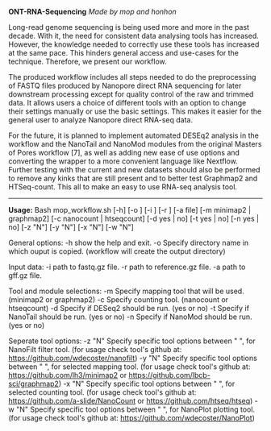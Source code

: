 **ONT-RNA-Sequencing**
_Made by mop and honhon_

Long-read genome sequencing is being used more and more in the past decade. With it, the need for consistent data analysing tools has increased. However, the knowledge needed to correctly use these tools has increased at the same pace. This hinders general access and use-cases for the technique. Therefore, we present our workflow.

The produced workflow includes all steps needed to do the preprocessing of FASTQ files produced by Nanopore direct RNA sequencing for later downstream processing except for quality control of the raw and trimmed data. It allows users a choice of different tools with an option to change their settings manually or use the basic settings. This makes it easier for the general user to analyze Nanopore direct RNA-seq data. 

For the future, it is planned to implement automated DESEq2 analysis in the workflow and the NanoTail and NanoMod modules from the original Masters of Pores workflow [7], as well as adding new ease of use options and converting the wrapper to a more convenient language like Nextflow. Further testing with the current and new datasets should also be performed to remove any kinks that are still present and to better test Graphmap2 and HTSeq-count. This all to make an easy to use RNA-seq analysis tool.

****

**Usage:**
 Bash mop_workflow.sh [-h] [-o <file>] [-i <file>] [-r <file>] [-a file]
			[-m minimap2 | graphmap2] [-c nanocount | htseqcount] [-d yes | no] [-t yes | no] [-n yes | no]
			[-z "N"] [-y "N"] [-x "N"] [-w "N"]

 General options:
  -h		show the help and exit.
  -o		Specify directory name in which ouput is copied. (workflow will create the output directory)

 Input data:
  -i		path to fastq.gz file.
  -r		path to reference.gz file. 
  -a		path to gff.gz file.

 Tool and module selections:
  -m		Specify mapping tool that will be used. (minimap2 or graphmap2)
  -c		Specify counting tool. (nanocount or htseqcount)
  -d		Specify if DESeq2 should be run. (yes or no)
  -t		Specify if NanoTail should be run. (yes or no)
  -n		Specify if NanoMod should be run. (yes or no)

 Seperate tool options:
  -z "N"		Specify specific tool options between " ", for NanoFilt filter tool. (for usage check tool's github at: https://github.com/wdecoster/nanofilt)
  -y "N"		Specify specific tool options between " ", for selected mapping tool. (for usage check tool's github at: https://github.com/lh3/minimap2 or https://github.com/lbcb-sci/graphmap2)
  -x "N"		Specify specific tool options between " ", for selected counting tool. (for usage check tool's github at: https://github.com/a-slide/NanoCount or https://github.com/htseq/htseq)
  -w "N"		Specify specific tool options between " ", for NanoPlot plotting tool. (for usage check tool's github at: https://github.com/wdecoster/NanoPlot)
